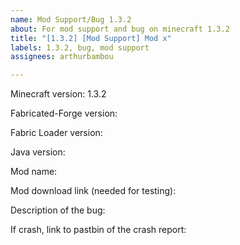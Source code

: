 ```yaml
---
name: Mod Support/Bug 1.3.2
about: For mod support and bug on minecraft 1.3.2
title: "[1.3.2] [Mod Support] Mod x"
labels: 1.3.2, bug, mod support
assignees: arthurbambou

---
```


Minecraft version: 1.3.2

Fabricated-Forge version:

Fabric Loader version:

Java version:


Mod name: 

Mod download link (needed for testing):


Description of the bug:

If crash, link to pastbin of the crash report:
